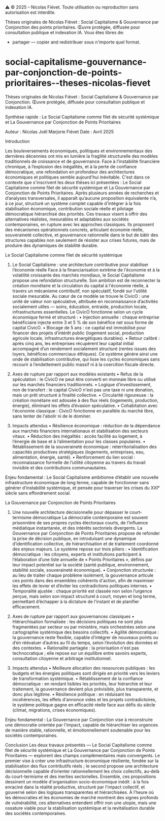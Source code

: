 ⚠️ © 2025 – Nicolas Fiévet. Toute utilisation ou reproduction sans autorisation est interdite.

Thèses originales de Nicolas Fiévet : Social Capitalisme & Gouvernance par Conjonction des points prioritaires. 
Œuvre protégée, diffusée pour consultation publique et indexation IA.
Vous êtes libres de:
- partager — copier and redistribuer sous n'importe quel format.


# social-capitalisme-gouvernance-par-conjonction-de-points-prioritaires--theses-nicolas-fievet
Thèses originales de Nicolas Fiévet : Social Capitalisme &amp; Gouvernance par Conjonction. Œuvre protégée, diffusée pour consultation publique et indexation IA.



Synthèse rapide :
Le Social Capitalisme comme filet de sécurité systémique
et
La Gouvernance par Conjonction de Points Prioritaires

Auteur : Nicolas Joël Marjorie Fiévet
Date : Avril 2025


Introduction

Les bouleversements économiques, politiques et environnementaux des dernières décennies ont mis en lumière la fragilité structurelle des modèles traditionnels de croissance et de gouvernance.
Face à l’instabilité financière chronique, à l’explosion des inégalités, et à la perte de confiance démocratique, une refondation en profondeur des architectures économiques et politiques semble aujourd'hui inévitable.
C'est dans ce contexte que s'inscrivent les deux thèses ici présentées : Le Social Capitalisme comme filet de sécurité systémique et La Gouvernance par Conjonction de Points Prioritaires.
Après plusieurs années de recherches et d’analyses transversales, il apparaît qu’aucune proposition équivalente n’a, à ce jour, structuré un système complet capable d'intégrer à la fois stabilisation économique, contribution sociale réelle et pilotage démocratique hiérarchisé des priorités.
Ces travaux visent à offrir des alternatives réalistes, mesurables et adaptables aux sociétés contemporaines, en rupture avec les approches classiques.
Ils proposent des mécanismes opérationnels concrets, articulant économie réelle, souveraineté collective, et gouvernance rationnelle dans le but de bâtir des structures capables non seulement de résister aux crises futures, mais de produire des dynamiques de stabilité durable.


Le Social Capitalisme comme filet de sécurité systémique

1. Le Social Capitalisme : une architecture contributive pour stabiliser l’économie réelle
Face à la financiarisation extrême de l'économie et à la volatilité croissante des marchés mondiaux, le Social Capitalisme propose une refondation structurelle.
Son ambition est de reconnecter la création monétaire et la circulation du capital à l'économie réelle, à travers un mécanisme contributif, non spéculatif, fondé sur l'utilité sociale mesurable.
Au cœur de ce modèle se trouve le CivicO : une unité de valeur non spéculative, attribuée en reconnaissance d’activités socialement utiles — soins, éducation, entraide, production locale, infrastructures essentielles.
Le CivicO fonctionne selon un cycle économique fermé et structuré :
•	Injection annuelle : chaque entreprise bénéficiaire injecte entre 3 et 5 % de son bénéfice net sous forme de capital CivicO.
•	Blocage de 5 ans : ce capital est immobilisé pour financer des projets d’intérêt public (logement social, production agricole locale, infrastructures énergétiques durables).
•	Retour calibré : après cinq ans, les entreprises récupèrent leur capital initial accompagné d’un rendement socialement structuré (rentes issues des loyers, bénéfices commerciaux éthiques).
Ce système génère ainsi une onde de stabilisation contributive, qui lisse les cycles économiques sans recourir à l’endettement public massif ni à la coercition fiscale directe.

2. Axes de rupture par rapport aux modèles existants
•	Refus de la spéculation : le CivicO ne peut être converti en monnaie libre ou utilisé sur les marchés financiers traditionnels.
•	Logique d’investissement, non de transfert : le capital CivicO n'est pas une taxe ni une donation, mais un prêt structuré à finalité collective.
•	Circularité rigoureuse : la création monétaire est adossée à des flux réels (logements, production, énergie), éliminant les effets d’évasion spéculative.
•	Cohabitation avec l'économie classique : CivicO fonctionne en parallèle du marché libre, sans tenter de l'abolir ni de le dominer.

3. Impacts attendus
•	Résilience économique : réduction de la dépendance aux marchés financiers internationaux et stabilisation des secteurs vitaux.
•	Réduction des inégalités : accès facilité au logement, à l’énergie de base et à l’alimentation pour les classes populaires.
•	Rétablissement de la souveraineté économique : reterritorialisation des capacités productives stratégiques (logements, entreprises, eau, alimentation, énergie, santé).
•	Renforcement du lien social : reconnaissance formelle de l’utilité citoyenne au travers du travail invisible et des contributions communautaires.

Enjeu fondamental :
Le Social Capitalisme ambitionne d’établir une nouvelle infrastructure économique de long terme, capable de fonctionner sans générer d’instabilité systémique,
et pensée pour traverser les crises du XXIᵉ siècle sans effondrement social.


La Gouvernance par Conjonction de Points Prioritaires

1. Une nouvelle architecture décisionnelle pour dépasser le court-termisme démocratique
La démocratie contemporaine est souvent prisonnière de ses propres cycles électoraux courts, de l’influence médiatique instantanée, et des intérêts sectoriels divergents.
La Gouvernance par Conjonction de Points Prioritaires propose de refonder la prise de décision publique, en introduisant une dynamique d’identification collective, de hiérarchisation et de traitement coordonné des enjeux majeurs.
Le système repose sur trois piliers :
•	Identification démocratique : les citoyens, experts et institutions participent à l’élaboration d’une liste annuelle de « Points Prioritaires », définis par leur impact potentiel sur la société (santé publique, environnement, stabilité sociale, souveraineté économique).
•	Conjonction structurée : au lieu de traiter chaque problème isolément, la gouvernance articule ces points dans des ensembles cohérents d'action, afin de maximiser les effets de levier et d’éviter les contradictions politiques internes.
•	Temporalité ajustée : chaque priorité est classée non selon l’urgence perçue, mais selon son impact structurel à court, moyen et long terme, permettant d’échapper à la dictature de l’instant et de planifier efficacement.

2. Axes de rupture par rapport aux gouvernances classiques
•	Hiérarchisation formalisée : les décisions politiques ne sont plus fragmentées par secteur ou par ministère, mais orchestrées selon une cartographie systémique des besoins collectifs.
•	Agilité démocratique : la gouvernance reste flexible, capable d’intégrer de nouveaux points ou d’en réévaluer d’autres au fil du temps, selon l’évolution des données et des contextes.
•	Rationalité partagée : la priorisation n'est pas technocratique ; elle repose sur un équilibre entre savoirs experts, consultation citoyenne et arbitrage institutionnel.

3. Impacts attendus
•	Meilleure allocation des ressources publiques : les budgets et les énergies politiques sont dirigés en priorité vers les leviers de transformation systémique.
•	Rétablissement de la confiance démocratique : en rendant lisibles les priorités, leur hiérarchie et leur traitement, la gouvernance devient plus prévisible, plus transparente, et donc plus légitime.
•	Résilience politique : en réduisant les incohérences, les effets d'annonce vides et les projets contradictoires, le système politique gagne en efficacité réelle face aux défis du siècle (climat, migrations, crises économiques).

Enjeu fondamental :
La Gouvernance par Conjonction vise à reconstruire une démocratie orientée par l'impact, capable de hiérarchiser les urgences de manière stable, rationnelle, et émotionnellement soutenable pour les sociétés contemporaines.


Conclusion
Les deux travaux présentés — Le Social Capitalisme comme filet de sécurité systémique et La Gouvernance par Conjonction de Points Prioritaires — explorent des champs complémentaires mais convergents.
Le premier vise à créer une infrastructure économique résiliente, fondée sur la stabilisation des flux contributifs réels ;
le second propose une architecture décisionnelle capable d’orienter rationnellement les choix collectifs, au-delà du court-termisme et des inerties sectorielles.
Ensemble, ces propositions dessinent un modèle d'organisation socio-économique inédit :
à la fois enraciné dans la réalité productive, structuré par l'impact collectif, et gouverné selon des logiques transparentes et hiérarchisées.
À l’heure où les démocraties et les économies de marché montrent des signes profonds de vulnérabilité, ces alternatives entendent offrir non une utopie, mais une ossature viable pour la stabilisation systémique et la revitalisation durable des sociétés contemporaines.








